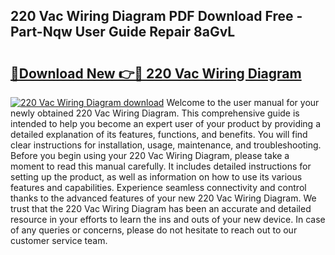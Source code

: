 ## 220 Vac Wiring Diagram PDF Download Free - Part-Nqw User Guide Repair 8aGvL

# <h2><a href="http://dfszyqg.blite.top/?on=220+Vac+Wiring+Diagram">🔗Download New 👉🔴 220 Vac Wiring Diagram</a></h2>

[![220 Vac Wiring Diagram download](https://i.imgur.com/lujVjoI.png)](http://dfszyqg.blite.top/?on=220+Vac+Wiring+Diagram)
Welcome to the user manual for your newly obtained 220 Vac Wiring Diagram. This comprehensive guide is intended to help you become an expert user of your product by providing a detailed explanation of its features, functions, and benefits. You will find clear instructions for installation, usage, maintenance, and troubleshooting. Before you begin using your 220 Vac Wiring Diagram, please take a moment to read this manual carefully. It includes detailed instructions for setting up the product, as well as information on how to use its various features and capabilities. Experience seamless connectivity and control thanks to the advanced features of your new 220 Vac Wiring Diagram. We trust that the 220 Vac Wiring Diagram has been an accurate and detailed resource in your efforts to learn the ins and outs of your new device. In case of any queries or concerns, please do not hesitate to reach out to our customer service team.
